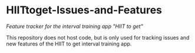 # HIITtoget-Issues-and-Features
_Feature tracker for the interval training app "HIIT to get"_

This repository does not host code, but is only used for tracking issues and new features of the HIIT to get interval training app.
